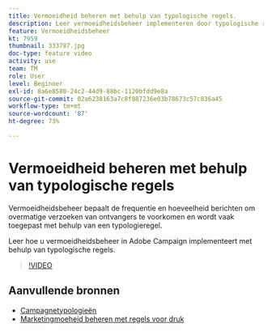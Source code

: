```yaml
---
title: Vermoeidheid beheren met behulp van typologische regels.
description: Leer vermoeidheidsbeheer implementeren door typologische regels toe te passen.
feature: Vermoeidheidsbeheer
kt: 7959
thumbnail: 333787.jpg
doc-type: feature video
activity: use
team: TM
role: User
level: Beginner
exl-id: 8a6e8580-24c2-44d9-88bc-1120bfdd9e8a
source-git-commit: 02a6238163a7c8f887236e03b78673c57c836a45
workflow-type: tm+mt
source-wordcount: '87'
ht-degree: 73%

---
```


# Vermoeidheid beheren met behulp van typologische regels

Vermoeidheidsbeheer bepaalt de frequentie en hoeveelheid berichten om overmatige verzoeken van ontvangers te voorkomen en wordt vaak toegepast met behulp van een typologieregel.

Leer hoe u vermoeidheidsbeheer in Adobe Campaign implementeert met behulp van typologische regels.

>[!VIDEO](https://video.tv.adobe.com/v/333787?quality=12)

## Aanvullende bronnen

* [Campagnetypologieën](https://experienceleague.adobe.com/docs/campaign-classic/using/orchestrating-campaigns/campaign-optimization/about-campaign-typologies.html?lang=nl)
* [Marketingmoeheid beheren met regels voor druk](https://experienceleague.adobe.com/docs/campaign-classic/using/orchestrating-campaigns/campaign-optimization/pressure-rules.html?lang=nl)
